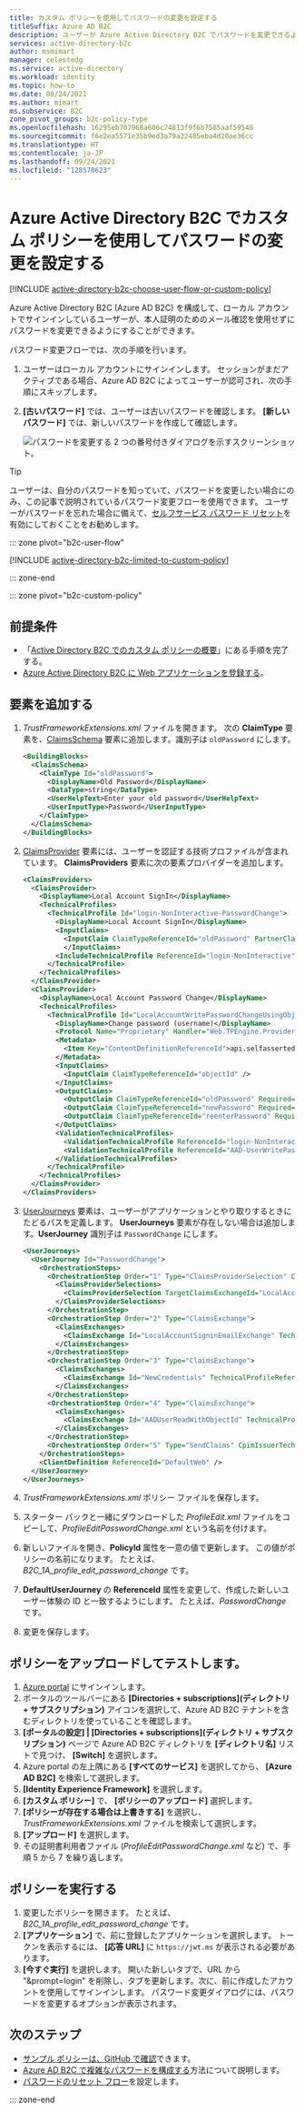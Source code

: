 ```yaml
---
title: カスタム ポリシーを使用してパスワードの変更を設定する
titleSuffix: Azure AD B2C
description: ユーザーが Azure Active Directory B2C でパスワードを変更できるようカスタム ポリシーを設定する方法について説明します。
services: active-directory-b2c
author: msmimart
manager: celestedg
ms.service: active-directory
ms.workload: identity
ms.topic: how-to
ms.date: 08/24/2021
ms.author: mimart
ms.subservice: B2C
zone_pivot_groups: b2c-policy-type
ms.openlocfilehash: 16295eb707968a606c74813f9f6b7585aaf59546
ms.sourcegitcommit: f6e2ea5571e35b9ed3a79a22485eba4d20ae36cc
ms.translationtype: HT
ms.contentlocale: ja-JP
ms.lasthandoff: 09/24/2021
ms.locfileid: "128570623"
---
```

# <a name="set-up-password-change-by-using-custom-policies-in-azure-active-directory-b2c"></a>Azure Active Directory B2C でカスタム ポリシーを使用してパスワードの変更を設定する

[!INCLUDE [active-directory-b2c-choose-user-flow-or-custom-policy](../../includes/active-directory-b2c-choose-user-flow-or-custom-policy.md)]

Azure Active Directory B2C (Azure AD B2C) を構成して、ローカル アカウントでサインインしているユーザーが、本人証明のためのメール確認を使用せずにパスワードを変更できるようにすることができます。 

パスワード変更フローでは、次の手順を行います。

1. ユーザーはローカル アカウントにサインインします。 セッションがまだアクティブである場合、Azure AD B2C によってユーザーが認可され、次の手順にスキップします。
1. **[古いパスワード]** では、ユーザーは古いパスワードを確認します。 **[新しいパスワード]** では、新しいパスワードを作成して確認します。

   ![パスワードを変更する 2 つの番号付きダイアログを示すスクリーンショット。](./media/add-password-change-policy/password-change-flow.png)  

> [!TIP]
> ユーザーは、自分のパスワードを知っていて、パスワードを変更したい場合にのみ、この記事で説明されているパスワード変更フローを使用できます。 ユーザーがパスワードを忘れた場合に備えて、[セルフサービス パスワード リセット](add-password-reset-policy.md)を有効にしておくことをお勧めします。

::: zone pivot="b2c-user-flow"

[!INCLUDE [active-directory-b2c-limited-to-custom-policy](../../includes/active-directory-b2c-limited-to-custom-policy.md)]

::: zone-end

::: zone pivot="b2c-custom-policy"

## <a name="prerequisites"></a>前提条件

* 「[Active Directory B2C でのカスタム ポリシーの概要](tutorial-create-user-flows.md?pivots=b2c-custom-policy)」にある手順を完了する。
* [Azure Active Directory B2C に Web アプリケーションを登録する](tutorial-register-applications.md)。

## <a name="add-the-elements"></a>要素を追加する

1. *TrustFrameworkExtensions.xml* ファイルを開きます。 次の **ClaimType** 要素を、[ClaimsSchema](claimsschema.md) 要素に追加します。識別子は `oldPassword` にします。

    ```xml
    <BuildingBlocks>
      <ClaimsSchema>
        <ClaimType Id="oldPassword">
          <DisplayName>Old Password</DisplayName>
          <DataType>string</DataType>
          <UserHelpText>Enter your old password</UserHelpText>
          <UserInputType>Password</UserInputType>
        </ClaimType>
      </ClaimsSchema>
    </BuildingBlocks>
    ```

1. [ClaimsProvider](claimsproviders.md) 要素には、ユーザーを認証する技術プロファイルが含まれています。 **ClaimsProviders** 要素に次の要素プロバイダーを追加します。

    ```xml
    <ClaimsProviders>
      <ClaimsProvider>
        <DisplayName>Local Account SignIn</DisplayName>
        <TechnicalProfiles>
          <TechnicalProfile Id="login-NonInteractive-PasswordChange">
            <DisplayName>Local Account SignIn</DisplayName>
            <InputClaims>
              <InputClaim ClaimTypeReferenceId="oldPassword" PartnerClaimType="password" Required="true" />
              </InputClaims>
            <IncludeTechnicalProfile ReferenceId="login-NonInteractive" />
          </TechnicalProfile>
        </TechnicalProfiles>
      </ClaimsProvider>
      <ClaimsProvider>
        <DisplayName>Local Account Password Change</DisplayName>
        <TechnicalProfiles>
          <TechnicalProfile Id="LocalAccountWritePasswordChangeUsingObjectId">
            <DisplayName>Change password (username)</DisplayName>
            <Protocol Name="Proprietary" Handler="Web.TPEngine.Providers.SelfAssertedAttributeProvider, Web.TPEngine, Version=1.0.0.0, Culture=neutral, PublicKeyToken=null" />
            <Metadata>
              <Item Key="ContentDefinitionReferenceId">api.selfasserted</Item>
            </Metadata>
            <InputClaims>
              <InputClaim ClaimTypeReferenceId="objectId" />
            </InputClaims>
            <OutputClaims>
              <OutputClaim ClaimTypeReferenceId="oldPassword" Required="true" />
              <OutputClaim ClaimTypeReferenceId="newPassword" Required="true" />
              <OutputClaim ClaimTypeReferenceId="reenterPassword" Required="true" />
            </OutputClaims>
            <ValidationTechnicalProfiles>
              <ValidationTechnicalProfile ReferenceId="login-NonInteractive-PasswordChange" />
              <ValidationTechnicalProfile ReferenceId="AAD-UserWritePasswordUsingObjectId" />
            </ValidationTechnicalProfiles>
          </TechnicalProfile>
        </TechnicalProfiles>
      </ClaimsProvider>
    </ClaimsProviders>
    ```

1. [UserJourneys](userjourneys.md) 要素は、ユーザーがアプリケーションとやり取りするときにたどるパスを定義します。 **UserJourneys** 要素が存在しない場合は追加します。**UserJourney** 識別子は `PasswordChange` にします。

    ```xml
    <UserJourneys>
      <UserJourney Id="PasswordChange">
        <OrchestrationSteps>
          <OrchestrationStep Order="1" Type="ClaimsProviderSelection" ContentDefinitionReferenceId="api.signuporsignin">
            <ClaimsProviderSelections>
              <ClaimsProviderSelection TargetClaimsExchangeId="LocalAccountSigninEmailExchange" />
            </ClaimsProviderSelections>
          </OrchestrationStep>
          <OrchestrationStep Order="2" Type="ClaimsExchange">
            <ClaimsExchanges>
              <ClaimsExchange Id="LocalAccountSigninEmailExchange" TechnicalProfileReferenceId="SelfAsserted-LocalAccountSignin-Email" />
            </ClaimsExchanges>
          </OrchestrationStep>
          <OrchestrationStep Order="3" Type="ClaimsExchange">
            <ClaimsExchanges>
              <ClaimsExchange Id="NewCredentials" TechnicalProfileReferenceId="LocalAccountWritePasswordChangeUsingObjectId" />
            </ClaimsExchanges>
          </OrchestrationStep>
          <OrchestrationStep Order="4" Type="ClaimsExchange">
            <ClaimsExchanges>
              <ClaimsExchange Id="AADUserReadWithObjectId" TechnicalProfileReferenceId="AAD-UserReadUsingObjectId" />
            </ClaimsExchanges>
          </OrchestrationStep>
          <OrchestrationStep Order="5" Type="SendClaims" CpimIssuerTechnicalProfileReferenceId="JwtIssuer" />
        </OrchestrationSteps>
        <ClientDefinition ReferenceId="DefaultWeb" />
      </UserJourney>
    </UserJourneys>
    ```

1. *TrustFrameworkExtensions.xml* ポリシー ファイルを保存します。
1. スターター パックと一緒にダウンロードした *ProfileEdit.xml* ファイルをコピーして、*ProfileEditPasswordChange.xml* という名前を付けます。
1. 新しいファイルを開き、**PolicyId** 属性を一意の値で更新します。 この値がポリシーの名前になります。 たとえば、*B2C_1A_profile_edit_password_change* です。
1. **DefaultUserJourney** の **ReferenceId** 属性を変更して、作成した新しいユーザー体験の ID と一致するようにします。 たとえば、*PasswordChange* です。
1. 変更を保存します。

## <a name="upload-and-test-the-policy"></a>ポリシーをアップロードしてテストします。

1. [Azure portal](https://portal.azure.com/) にサインインします。
1. ポータルのツールバーにある **[Directories + subscriptions]\(ディレクトリ + サブスクリプション\)** アイコンを選択して、Azure AD B2C テナントを含むディレクトリを使っていることを確認します。
1. **[ポータルの設定] | [Directories + subscriptions]\(ディレクトリ + サブスクリプション\)** ページで Azure AD B2C ディレクトリを **[ディレクトリ名]** リストで見つけ、 **[Switch]** を選択します。
1. Azure portal の左上隅にある **[すべてのサービス]** を選択してから、 **[Azure AD B2C]** を検索して選択します。
1. **[Identity Experience Framework]** を選択します。
1. **[カスタム ポリシー]** で、 **[ポリシーのアップロード]** 選択します。
1. **[ポリシーが存在する場合は上書きする]** を選択し、*TrustFrameworkExtensions.xml* ファイルを検索して選択します。
1. **[アップロード]** を選択します。
1. その証明書利用者ファイル (*ProfileEditPasswordChange.xml* など) で、手順 5 から 7 を繰り返します。

## <a name="run-the-policy"></a>ポリシーを実行する

1. 変更したポリシーを開きます。 たとえば、*B2C_1A_profile_edit_password_change* です。
1. **[アプリケーション]** で、前に登録したアプリケーションを選択します。 トークンを表示するには、 **[応答 URL]** に `https://jwt.ms` が表示される必要があります。
1. **[今すぐ実行]** を選択します。 開いた新しいタブで、URL から "&prompt=login" を削除し、タブを更新します。次に、前に作成したアカウントを使用してサインインします。 パスワード変更ダイアログには、パスワードを変更するオプションが表示されます。

## <a name="next-steps"></a>次のステップ

* [サンプル ポリシーは、GitHub で確認](https://github.com/Azure-Samples/active-directory-b2c-custom-policy-starterpack/tree/master/scenarios/password-change)できます。
* [Azure AD B2C で複雑なパスワードを構成する](password-complexity.md)方法について説明します。
* [パスワードのリセット フロー](add-password-reset-policy.md)を設定します。

::: zone-end
